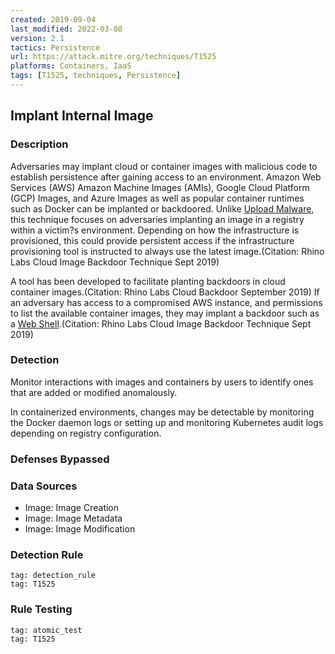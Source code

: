 ```yaml
---
created: 2019-09-04
last_modified: 2022-03-08
version: 2.1
tactics: Persistence
url: https://attack.mitre.org/techniques/T1525
platforms: Containers, IaaS
tags: [T1525, techniques, Persistence]
---
```


## Implant Internal Image

### Description

Adversaries may implant cloud or container images with malicious code to establish persistence after gaining access to an environment. Amazon Web Services (AWS) Amazon Machine Images (AMIs), Google Cloud Platform (GCP) Images, and Azure Images as well as popular container runtimes such as Docker can be implanted or backdoored. Unlike [Upload Malware](https://attack.mitre.org/techniques/T1608/001), this technique focuses on adversaries implanting an image in a registry within a victim?s environment. Depending on how the infrastructure is provisioned, this could provide persistent access if the infrastructure provisioning tool is instructed to always use the latest image.(Citation: Rhino Labs Cloud Image Backdoor Technique Sept 2019)

A tool has been developed to facilitate planting backdoors in cloud container images.(Citation: Rhino Labs Cloud Backdoor September 2019) If an adversary has access to a compromised AWS instance, and permissions to list the available container images, they may implant a backdoor such as a [Web Shell](https://attack.mitre.org/techniques/T1505/003).(Citation: Rhino Labs Cloud Image Backdoor Technique Sept 2019)

### Detection

Monitor interactions with images and containers by users to identify ones that are added or modified anomalously.

In containerized environments, changes may be detectable by monitoring the Docker daemon logs or setting up and monitoring Kubernetes audit logs depending on registry configuration. 

### Defenses Bypassed



### Data Sources

  - Image: Image Creation
  -  Image: Image Metadata
  -  Image: Image Modification
### Detection Rule

```query
tag: detection_rule
tag: T1525
```

### Rule Testing

```query
tag: atomic_test
tag: T1525
```
